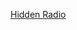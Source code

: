 ---
layout: post
wordpress_id: 1336
wordpress_url: http://noesbueno.com/archives/1336
date: '2011-11-21 12:23:27 -0600'
date_gmt: '2011-11-21 17:23:27 -0600'
body: |
  <p><a href="http://kottke.org/11/11/hidden-radio">Hidden Radio</a></p>
---